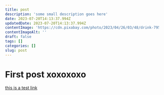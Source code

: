 ```yaml
---
title: post
description: 'some small description goes here'
date: 2023-07-20T14:13:37.994Z
updatedDate: 2023-07-20T14:13:37.994Z
contentImage: 'https://cdn.pixabay.com/photo/2023/04/26/03/48/drink-7951411_1280.jpg'
contentImageAlt: ''
draft: false
tags: []
categories: []
slug: post
---
```


# First post xoxoxoxo

[this is a test link](https://google.lt)
